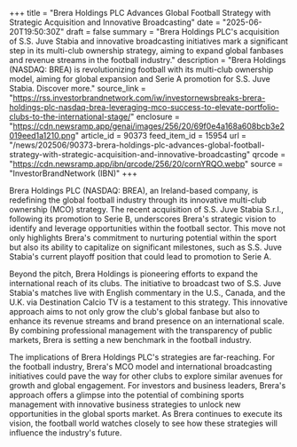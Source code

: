 +++
title = "Brera Holdings PLC Advances Global Football Strategy with Strategic Acquisition and Innovative Broadcasting"
date = "2025-06-20T19:50:30Z"
draft = false
summary = "Brera Holdings PLC's acquisition of S.S. Juve Stabia and innovative broadcasting initiatives mark a significant step in its multi-club ownership strategy, aiming to expand global fanbases and revenue streams in the football industry."
description = "Brera Holdings (NASDAQ: BREA) is revolutionizing football with its multi-club ownership model, aiming for global expansion and Serie A promotion for S.S. Juve Stabia. Discover more."
source_link = "https://rss.investorbrandnetwork.com/iw/investornewsbreaks-brera-holdings-plc-nasdaq-brea-leveraging-mco-success-to-elevate-portfolio-clubs-to-the-international-stage/"
enclosure = "https://cdn.newsramp.app/genai/images/256/20/69f0e4a168a608bcb3e2019eed1a1210.png"
article_id = 90373
feed_item_id = 15954
url = "/news/202506/90373-brera-holdings-plc-advances-global-football-strategy-with-strategic-acquisition-and-innovative-broadcasting"
qrcode = "https://cdn.newsramp.app/ibn/qrcode/256/20/cornYRQO.webp"
source = "InvestorBrandNetwork (IBN)"
+++

<p>Brera Holdings PLC (NASDAQ: BREA), an Ireland-based company, is redefining the global football industry through its innovative multi-club ownership (MCO) strategy. The recent acquisition of S.S. Juve Stabia S.r.l., following its promotion to Serie B, underscores Brera's strategic vision to identify and leverage opportunities within the football sector. This move not only highlights Brera's commitment to nurturing potential within the sport but also its ability to capitalize on significant milestones, such as S.S. Juve Stabia's current playoff position that could lead to promotion to Serie A.</p><p>Beyond the pitch, Brera Holdings is pioneering efforts to expand the international reach of its clubs. The initiative to broadcast two of S.S. Juve Stabia's matches live with English commentary in the U.S., Canada, and the U.K. via Destination Calcio TV is a testament to this strategy. This innovative approach aims to not only grow the club's global fanbase but also to enhance its revenue streams and brand presence on an international scale. By combining professional management with the transparency of public markets, Brera is setting a new benchmark in the football industry.</p><p>The implications of Brera Holdings PLC's strategies are far-reaching. For the football industry, Brera's MCO model and international broadcasting initiatives could pave the way for other clubs to explore similar avenues for growth and global engagement. For investors and business leaders, Brera's approach offers a glimpse into the potential of combining sports management with innovative business strategies to unlock new opportunities in the global sports market. As Brera continues to execute its vision, the football world watches closely to see how these strategies will influence the industry's future.</p>
